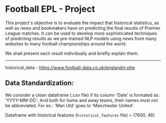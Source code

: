 # Football EPL - Project

This project's objective is to evaluate the impact that historical statistics, as well as news and bookmakers have on predicting the final results of Premier League matches.
It can be used to develop more sophisticated techniques of predicting results as we pre-trained NLP models using news from many websites to many football championships around the world.

We shall present each result individually and briefly explain them. 

-------------------------


historical_data - https://www.football-data.co.uk/englandm.php


## Data Standardization:

We consider a clean dataframe (.csv file) if its column 'Date' is formated as: 'YYYY-MM-DD'; And both for home and away teams, their names must not be abbreviated. For ex.: 'Man Utd' goes to 'Manchester United'.

Dataframe with historical features (```historical_features``` file) = (7600, 46)
